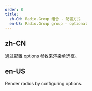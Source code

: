 ```yaml
---
order: 8
title:
  zh-CN: Radio.Group 组合 - 配置方式
  en-US: Radio.Group group - optional
---
```


## zh-CN
通过配置 options 参数来渲染单选框。


## en-US
Render radios by configuring options.
